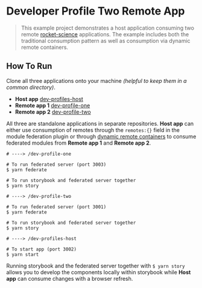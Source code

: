 # Developer Profile Two Remote App

> This example project demonstrates a host application consuming two remote [rocket-science](https://github.com/SketchLagoon/rocket-science) applications. The example includes both the traditional consumption pattern as well as consumption via dynamic remote containers.

## How To Run

Clone all three applications onto your machine _(helpful to keep them in a common directory)_.

- **Host app** [dev-profiles-host](https://github.com/ahoward2/dev-profiles-host)
- **Remote app 1** [dev-profile-one](https://github.com/ahoward2/dev-profile-one)
- **Remote app 2** [dev-profile-two](https://github.com/ahoward2/dev-profile-two)

All three are standalone applications in separate repositories. **Host app** can either use consumption of remotes through the `remotes:{}` field in the module federation plugin or through [dynamic remote containers](https://webpack.js.org/concepts/module-federation/#dynamic-remote-containers) to consume federated modules from **Remote app 1** and **Remote app 2**.

```
# ----> /dev-profile-one

# To run federated server (port 3003)
$ yarn federate

# To run storybook and federated server together
$ yarn story
```

```
# ----> /dev-profile-two

# To run federated server (port 3001)
$ yarn federate

# To run storybook and federated server together
$ yarn story
```

```
# ----> /dev-profiles-host

# To start app (port 3002)
$ yarn start
```

Running storybook and the federated server together with `$ yarn story` allows you to develop the components locally within storybook while **Host app** can consume changes with a browser refresh.
